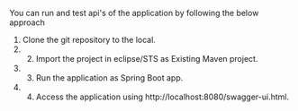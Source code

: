 You can run and test api's of the application by following the below approach 
1. Clone the git repository to the local. 
2. 2. Import the project in eclipse/STS as Existing Maven project. 
3. 3. Run the application as Spring Boot app.
4. 4. Access the application using http://localhost:8080/swagger-ui.html.
